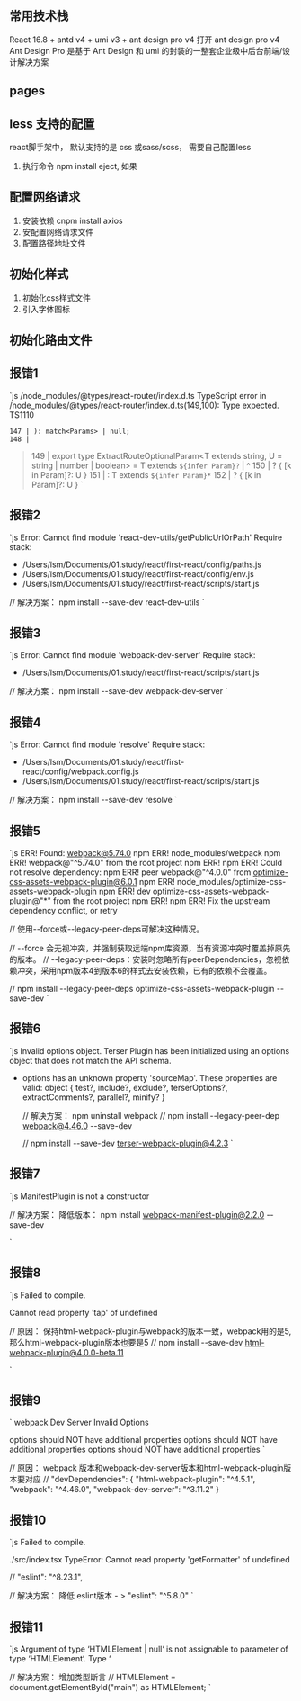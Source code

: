 ## 常用技术栈
React 16.8 + antd v4 + umi v3 + ant design pro v4
打开 ant design pro v4
Ant Design Pro 是基于 Ant Design 和 umi 的封装的一整套企业级中后台前端/设计解决方案

## pages

 ## less 支持的配置
 react脚手架中， 默认支持的是 css  或sass/scss， 需要自己配置less
 1. 执行命令 npm install eject, 如果

  ## 配置网络请求
  1.  安装依赖 cnpm install axios <br>
  2.  安配置网络请求文件 <br>
  3.  配置路径地址文件 <br>

  ## 初始化样式
  1. 初始化css样式文件 <br/>
  2. 引入字体图标 <br/>

  ## 初始化路由文件

  ## 报错1
  `js
  /node_modules/@types/react-router/index.d.ts TypeScript error in /node_modules/@types/react-router/index.d.ts(149,100):
   Type expected.  TS1110

    147 | ): match<Params> | null;
    148 | 
  > 149 | export type ExtractRouteOptionalParam<T extends string, U = string | number | boolean> = T extends `${infer Param}?`
        |                                                                                                    ^
    150 |     ? { [k in Param]?: U }
    151 |     : T extends `${infer Param}*`
    152 |     ? { [k in Param]?: U }
  `

  ## 报错2
  `js
  Error: Cannot find module 'react-dev-utils/getPublicUrlOrPath'
Require stack:
- /Users/lsm/Documents/01.study/react/first-react/config/paths.js
- /Users/lsm/Documents/01.study/react/first-react/config/env.js
- /Users/lsm/Documents/01.study/react/first-react/scripts/start.js

// 解决方案：  npm install --save-dev react-dev-utils
  `

  ## 报错3
  `js
  Error: Cannot find module 'webpack-dev-server'
Require stack:
- /Users/lsm/Documents/01.study/react/first-react/scripts/start.js

// 解决方案： npm install --save-dev webpack-dev-server
  `

  ## 报错4

  `js
  Error: Cannot find module 'resolve'
Require stack:
- /Users/lsm/Documents/01.study/react/first-react/config/webpack.config.js
- /Users/lsm/Documents/01.study/react/first-react/scripts/start.js

// 解决方案： npm install --save-dev resolve
  `

  ## 报错5

`js
ERR! Found: webpack@5.74.0
npm ERR! node_modules/webpack
npm ERR!   webpack@"^5.74.0" from the root project
npm ERR! 
npm ERR! Could not resolve dependency:
npm ERR! peer webpack@"^4.0.0" from optimize-css-assets-webpack-plugin@6.0.1
npm ERR! node_modules/optimize-css-assets-webpack-plugin
npm ERR!   dev optimize-css-assets-webpack-plugin@"*" from the root project
npm ERR! 
npm ERR! Fix the upstream dependency conflict, or retry


// 使用--force或--legacy-peer-deps可解决这种情况。

// --force 会无视冲突，并强制获取远端npm库资源，当有资源冲突时覆盖掉原先的版本。
// --legacy-peer-deps：安装时忽略所有peerDependencies，忽视依赖冲突，采用npm版本4到版本6的样式去安装依赖，已有的依赖不会覆盖。

// npm install --legacy-peer-deps optimize-css-assets-webpack-plugin --save-dev
`

## 报错6
`js
Invalid options object. Terser Plugin has been initialized using an options object that does not match the API schema.
 - options has an unknown property 'sourceMap'. These properties are valid:
   object { test?, include?, exclude?, terserOptions?, extractComments?, parallel?, minify? }


   // 解决方案：  npm uninstall webpack 
   // npm install --legacy-peer-dep webpack@4.46.0 --save-dev

   // npm install --save-dev terser-webpack-plugin@4.2.3
`

## 报错7
`js
ManifestPlugin is not a constructor

// 解决方案： 降低版本： npm install webpack-manifest-plugin@2.2.0 --save-dev

`

## 报错8

`js
Failed to compile.

Cannot read property 'tap' of undefined

// 原因： 保持html-webpack-plugin与webpack的版本一致，webpack用的是5,那么html-webpack-plugin版本也要是5
// npm install --save-dev html-webpack-plugin@4.0.0-beta.11

`

## 报错9
`
webpack Dev Server Invalid Options

options should NOT have additional properties
options should NOT have additional properties
options should NOT have additional properties
`

// 原因： webpack 版本和webpack-dev-server版本和html-webpack-plugin版本要对应
// "devDependencies": { "html-webpack-plugin": "^4.5.1", "webpack": "^4.46.0", "webpack-dev-server": "^3.11.2" }

## 报错10
`js
Failed to compile.

./src/index.tsx
TypeError: Cannot read property 'getFormatter' of undefined

// "eslint": "^8.23.1",

// 解决方案： 降低 eslint版本 - > "eslint": "^5.8.0"
`

## 报错11
`js
Argument of type ‘HTMLElement | null‘ is not assignable to parameter of type ‘HTMLElement‘. Type ‘

// 解决方案： 增加类型断言
// HTMLElement = document.getElementById("main") as HTMLElement;
`